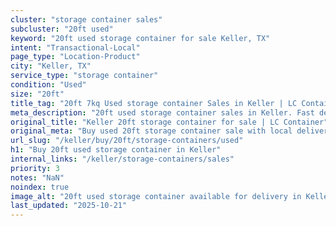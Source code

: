 ```yaml
---
cluster: "storage container sales"
subcluster: "20ft used"
keyword: "20ft used storage container for sale Keller, TX"
intent: "Transactional-Local"
page_type: "Location-Product"
city: "Keller, TX"
service_type: "storage container"
condition: "Used"
size: "20ft"
title_tag: "20ft 7kq Used storage container Sales in Keller | LC Container"
meta_description: "20ft used storage container sales in Keller. Fast delivery, competitive pricing. Serving storage containers area. Quote ID: XOJ. Call (214) 524-4168 for your free quote today."
original_title: "Keller 20ft storage container for sale | LC Container"
original_meta: "Buy used 20ft storage container sale with local delivery in Keller, TX. LC Container — local Since 2003. Request a fast quote today."
url_slug: "/keller/buy/20ft/storage-containers/used"
h1: "Buy 20ft used storage container in Keller"
internal_links: "/keller/storage-containers/sales"
priority: 3
notes: "NaN"
noindex: true
image_alt: "20ft used storage container available for delivery in Keller"
last_updated: "2025-10-21"
---
```


<!-- TODO: Add unique city/inventory copy, images, and internal links here. -->
